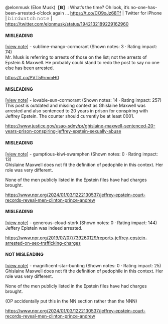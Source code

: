@elonmusk (Elon Musk)【𝗕】: What’s the time? Oh look, it’s no-one-has-been-arrested-o’clock again … https://t.co/CO9xJz68Tf | Twitter for iPhone | 𝚋𝚒𝚛𝚍𝚠𝚊𝚝𝚌𝚑 𝚗𝚘𝚝𝚎 | https://twitter.com/elonmusk/status/1942132189229162960

#### MISLEADING

[[view note]](https://x.com/i/birdwatch/n/1942322056231530665) - sublime-mango-cormorant (Shown notes: 3 · Rating impact: 74)\
Mr. Musk is referring to arrests of those on the list; not the arrests of Epstein & Maxwell.  He probably could stand to redo the post to say no one else has been arrested.

https://t.co/PVT59rmmH0

#### MISLEADING

[[view note]](https://x.com/i/birdwatch/n/1942249188395504040) - lovable-sun-cormorant (Shown notes: 14 · Rating impact: 257)\
This post is outdated and missing context as Ghislaine Maxwell was arrested and also sentenced to 20 years in prison for conspiring with Jeffrey Epstein. The counter should currently be at least 0001.

https://www.justice.gov/usao-sdny/pr/ghislaine-maxwell-sentenced-20-years-prison-conspiring-jeffrey-epstein-sexually-abuse

#### MISLEADING

[[view note]](https://x.com/i/birdwatch/n/1942255570935062805) - gumptious-kiwi-swamphen (Shown notes: 0 · Rating impact: 13)\
Ghislaine Maxwell does not fit the definition of pedophile in this context. Her role was very different. 

 None of the men publicly listed in the Epstein files have had charges brought. 

https://www.npr.org/2024/01/03/1222130537/jeffrey-epstein-court-records-reveal-men-clinton-prince-andrew

#### MISLEADING

[[view note]](https://x.com/i/birdwatch/n/1942318905747263779) - generous-cloud-stork (Shown notes: 0 · Rating impact: 144)\
Jeffery Epistein  was indeed arrested.  

https://www.npr.org/2019/07/07/739260129/reports-jeffrey-epstein-arrested-on-sex-trafficking-charges

#### NOT MISLEADING

[[view note]](https://x.com/i/birdwatch/n/1942315091870781442) - magnificent-star-bunting (Shown notes: 0 · Rating impact: 25)\
Ghislaine Maxwell does not fit the definition of pedophile in this context. Her role was very different. 

 None of the men publicly listed in the Epstein files have had charges brought. 

(OP accidentally put this in the NN section rather than the NNN)

https://www.npr.org/2024/01/03/1222130537/jeffrey-epstein-court-records-reveal-men-clinton-prince-andrew

